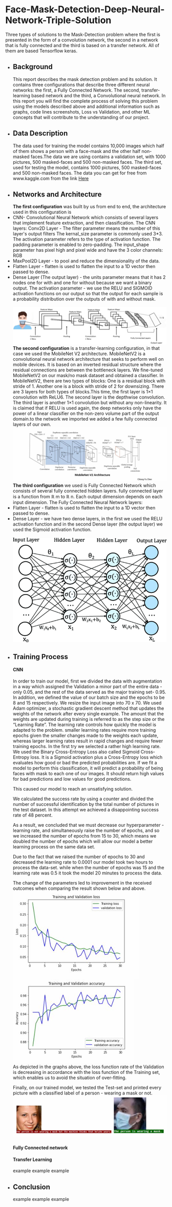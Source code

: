 # Face-Mask-Detection-Deep-Neural-Network-Triple-Solution
Three types of solutions to the Mask-Detection problem where the first is presented in the form of a convolution network, the second in a network that is fully connected and the third is based on a transfer network. All of them are based Tensorflow keras.
<ul>
  <li>
    <h2>Background</h2>
    This report describes the mask detection problem and its solution. It contains three configurations that describe three different neural networks: the first, a Fully Connected Network. The second, transfer-learning based network and the third, a Convolutional neural network. 
In this report you will find the complete process of solving this problem using the models described above and additional information such as graphs, code lines screenshots, Loss vs Validation, and other ML concepts that will contribute to the understanding of our project.

  </li>
  
  <li>
    <h2>Data Description</h2>
    The data used for training the model contains 10,000 images which half of them shows a person with a face-mask and the other half non-masked faces.The data we are using contains a validation set, with 1000 pictures, 500 masked-faces and 500 non-masked faces.
The third set, used for testing the model, contains 1000 pictures, 500 masked-faces and 500 non-masked faces.
The data you can get for free from www.kaggle.com from the link <a href="https://www.kaggle.com/ashishjangra27/face-mask-12k-images-dataset
">Here</a>
  </li>
  
   <li>
    <h2>Networks and Architecture</h2>
    <b>The first configuration</b> was built by us from end to end, the architecture used in this configuration is <li>
      CNN- Convolutional Neural Network which consists of several layers that implement feature extraction, and then classification.
The CNN layers:
Conv2D Layer - The filter parameter means the number of this layer's output filters
The kernal_size parameter is commonly used 3*3.
The activation parameter refers to the type of activation function.
The padding parameter is enabled to zero-padding.
The input_shape parameter has pixel high and pixel wide and have the 3 color channels: RGB
</li>
<li>
MaxPool2D Layer - to pool and reduce the dimensionality of the data.
 </li>
 <li>
Flatten Layer -  flatten is used to flatten the input to a 1D vector then passed to dense.
  </li>
  <li>
Dense Layer (The output layer) - the units parameter means that it has 2 nodes one for with and one for without because we want a binary output.
The activation parameter - we use the RELU and SIGMOID activation functions on our output so that the output for each sample is a probability distribution over the outputs of with and without mask.
  </li> 
   <br> <img src="report_images/unnamed.jpg"><br>
   <b>The second configuration</b> is a transfer-learning configuration, in that case we used the MobileNet V2 architecture. 
MobileNetV2 is a convolutional neural network architecture that seeks to perform well on mobile devices. 
It is based on an inverted residual structure where the residual connections are between the bottleneck layers.
We fine-tuned MobileNetV2 on our mask/no mask dataset and obtained a classifier.
In MobileNetV2, there are two types of blocks:
One is a residual block with stride of 1. Another one is a block with stride of 2 for downsizing.
There are 3 layers for both types of blocks.This time, the first layer is 1×1 convolution with ReLU6.	The second layer is the depthwise convolution.
The third layer is another 1×1 convolution but without any non-linearity. It is claimed that if RELU is used again, the deep networks only have the power of a linear classifier on the non-zero volume part of the output domain.to the network we imported we added a few fully connected layers of our own.
  <br> <img src="report_images/mobile.JPG"> <br>
  <b>The third configuration</b> we used is Fully Connected Network which consists of several fully connected hidden layers. 
fully connected layer is a function from ℝ m to ℝ n. Each output dimension depends on each input dimension. 
The Fully Connected Neural Network layers:
<li>
Flatten Layer -  flatten is used to flatten the input to a 1D vector then passed to dense.
 </li>
 <li>
Dense Layer - we have two dense layers, in the first we used the RELU activation function and in the second Dense layer (the output layer)  we used the  Sigmoid activation function.
  </li>
   <br> <img src="report_images/fcn.png" hight="150px"><br>

   
  </li>
  
   <li>
    <h2>Training Process</h2>
  <h4>CNN</h4>
  In order to train our model, first we divided the data with augmentation in a way which assigned the Validation a minor part of the entire data - only 0.05, and the rest of the data served as the major training set- 0.95.
In addition, we defined the value of our batch size and the epochs to be 8 and 15 respectively. We resize the input image into 70 x 70.
  We used Adam optimizer, a stochastic gradient descent method  that updates the weights of the network after every single example. The amount that the weights are updated during training is referred to as the step size or the “Learning Rate”.
The learning rate controls how quickly the model is adapted to the problem. 
smaller learning rates require more training epochs given the smaller changes made to the weights each update, whereas larger learning rates result in rapid changes and require fewer training epochs.
In the first try we selected a rather high learning rate. 
  We used the Binary Cross-Entropy Loss also called Sigmoid Cross-Entropy loss. 
It is a Sigmoid activation plus a Cross-Entropy loss which evaluates how good or bad the predicted probabilities are. If we fit a model to perform this classification, it will predict a probability of being faces with mask to each one of our images. 
It should return high values for bad predictions and low values for good predictions.

This caused our model to reach an unsatisfying solution.

We calculated the success rate by using a counter and divided the number of successful identification by the total number of pictures in the test dataset.
In this attempt we achieved a disappointing success rate of 48 percent.

As a result, we concluded that we must decrease our hyperparameter - learning rate, and simultaneously raise the number of epochs, and so we increased the number of epochs from 15 to 30, which means we doubled the number of epochs which will allow our model a better learning process on the same data set.

Due to the fact that we raised the number of epochs to 30 and decreased the learning rate to 0.0001 our model took two hours to process the data-set. while when the number of epochs was 15 and the learning rate was 0.5 it took the model 20 minutes to process the data.

The change of the parameters led to improvement in the received outcomes when comparing the result shown below and above.
  <br> <img src="report_images/loss.JPG"> <img src="report_images/acc.JPG"> <br>
As depicted in the graphs above, the loss function rate of the Validation is decreasing in accordance with the loss function of the Training set, which enables us to avoid the situation of over-fitting. 

Finally, on our trained model, we tested the Test-set and printed every picture with a classified label of a person - wearing a mask or not.
  <br> <img src="report_images/test_cnn.JPG"> <br>


  <h4>Fully Connected network</h4>
  <h4>Transfer Learning</h4>
    example example example
  </li>
  
   <li>
    <h2>Conclusion</h2>
    example example example
  </li>
</ul>
